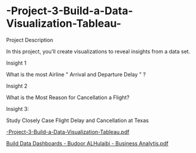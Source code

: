 # -Project-3-Build-a-Data-Visualization-Tableau-

Project Description

In this project, you'll create visualizations to reveal insights from a data set.

Insight 1

What is the most Airline " Arrival and Departure Delay " ?

Insight 2

What is the Most Reason for Cancellation a Flight?

Insight 3:

Study Closely Case Flight Delay and Cancellation at Texas

[-Project-3-Build-a-Data-Visualization-Tableau.pdf](https://github.com/budoor-ALhulaibi/-Project-3-Build-a-Data-Visualization-Tableau-/files/10417411/-Project-3-Build-a-Data-Visualization-Tableau.pdf)

[Build Data Dashboards - Budoor ALHulaibi - Business Analytis.pdf](https://github.com/budoor-ALhulaibi/-Project-3-Build-a-Data-Visualization-Tableau-/files/10417416/Build.Data.Dashboards.-.Budoor.ALHulaibi.-.Business.Analytis.pdf)
